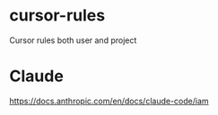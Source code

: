 # cursor-rules
Cursor rules both user and project

# Claude
https://docs.anthropic.com/en/docs/claude-code/iam

